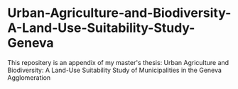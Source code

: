 # Urban-Agriculture-and-Biodiversity-A-Land-Use-Suitability-Study-Geneva
This repositery is an appendix of my master's thesis: Urban Agriculture and Biodiversity: A Land-Use Suitability Study of Municipalities in the Geneva Agglomeration
